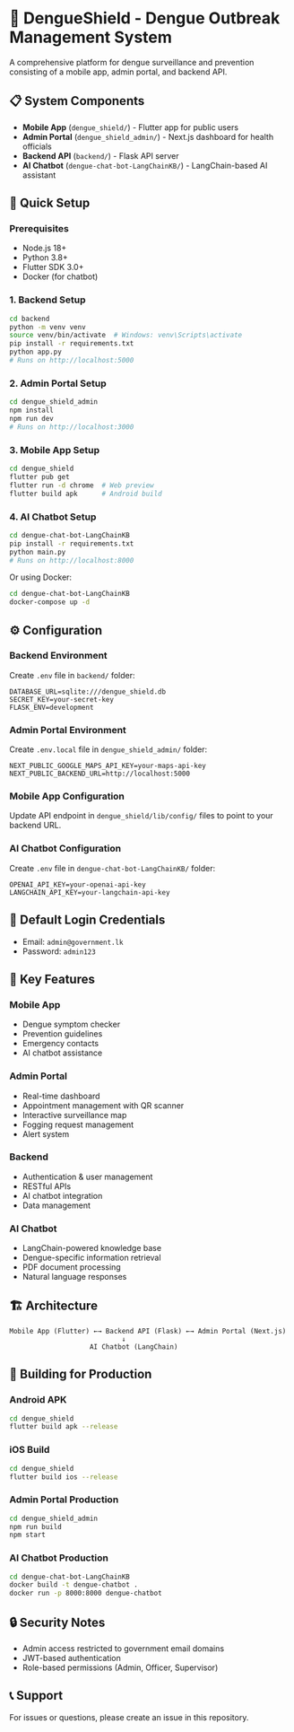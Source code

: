 # 🦟 DengueShield - Dengue Outbreak Management System

A comprehensive platform for dengue surveillance and prevention consisting of a mobile app, admin portal, and backend API.

## 📋 System Components

- **Mobile App** (`dengue_shield/`) - Flutter app for public users
- **Admin Portal** (`dengue_shield_admin/`) - Next.js dashboard for health officials  
- **Backend API** (`backend/`) - Flask API server
- **AI Chatbot** (`dengue-chat-bot-LangChainKB/`) - LangChain-based AI assistant

## 🚀 Quick Setup

### Prerequisites
- Node.js 18+
- Python 3.8+
- Flutter SDK 3.0+
- Docker (for chatbot)

### 1. Backend Setup
```bash
cd backend
python -m venv venv
source venv/bin/activate  # Windows: venv\Scripts\activate
pip install -r requirements.txt
python app.py
# Runs on http://localhost:5000
```

### 2. Admin Portal Setup
```bash
cd dengue_shield_admin
npm install
npm run dev
# Runs on http://localhost:3000
```

### 3. Mobile App Setup
```bash
cd dengue_shield
flutter pub get
flutter run -d chrome  # Web preview
flutter build apk      # Android build
```

### 4. AI Chatbot Setup
```bash
cd dengue-chat-bot-LangChainKB
pip install -r requirements.txt
python main.py
# Runs on http://localhost:8000
```

Or using Docker:
```bash
cd dengue-chat-bot-LangChainKB
docker-compose up -d
```

## ⚙️ Configuration

### Backend Environment
Create `.env` file in `backend/` folder:
```env
DATABASE_URL=sqlite:///dengue_shield.db
SECRET_KEY=your-secret-key
FLASK_ENV=development
```

### Admin Portal Environment  
Create `.env.local` file in `dengue_shield_admin/` folder:
```env
NEXT_PUBLIC_GOOGLE_MAPS_API_KEY=your-maps-api-key
NEXT_PUBLIC_BACKEND_URL=http://localhost:5000
```

### Mobile App Configuration
Update API endpoint in `dengue_shield/lib/config/` files to point to your backend URL.

### AI Chatbot Configuration
Create `.env` file in `dengue-chat-bot-LangChainKB/` folder:
```env
OPENAI_API_KEY=your-openai-api-key
LANGCHAIN_API_KEY=your-langchain-api-key
```

## 🔑 Default Login Credentials
- Email: `admin@government.lk`
- Password: `admin123`

## 🌟 Key Features

### Mobile App
- Dengue symptom checker
- Prevention guidelines
- Emergency contacts
- AI chatbot assistance

### Admin Portal  
- Real-time dashboard
- Appointment management with QR scanner
- Interactive surveillance map
- Fogging request management
- Alert system

### Backend
- Authentication & user management
- RESTful APIs
- AI chatbot integration
- Data management

### AI Chatbot
- LangChain-powered knowledge base
- Dengue-specific information retrieval
- PDF document processing
- Natural language responses

## 🏗️ Architecture

```
Mobile App (Flutter) ←→ Backend API (Flask) ←→ Admin Portal (Next.js)
                            ↓
                    AI Chatbot (LangChain)
```

## 📱 Building for Production

### Android APK
```bash
cd dengue_shield
flutter build apk --release
```

### iOS Build
```bash
cd dengue_shield
flutter build ios --release
```

### Admin Portal Production
```bash
cd dengue_shield_admin
npm run build
npm start
```

### AI Chatbot Production
```bash
cd dengue-chat-bot-LangChainKB
docker build -t dengue-chatbot .
docker run -p 8000:8000 dengue-chatbot
```

## 🔒 Security Notes

- Admin access restricted to government email domains
- JWT-based authentication
- Role-based permissions (Admin, Officer, Supervisor)

## 📞 Support

For issues or questions, please create an issue in this repository.